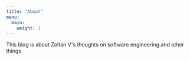 ```yaml
---
title: "About"
menu:
  main:
    weight: 1
---
```


This blog is about Zoltan V's thoughts on software engineering and other things